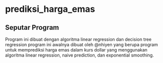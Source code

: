 # prediksi_harga_emas
Seputar Program
--
Program ini dibuat dengan algoritma linear regression dan decision tree regression
program ini awalnya dibuat oleh @nhiyen yang berupa program untuk memprediksi harga emas dalam kurs dollar yang menggunakan algoritma linear regression, naive prediction, dan exponential smoothing.
